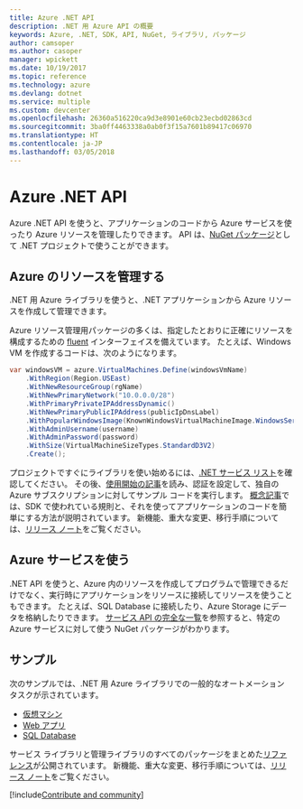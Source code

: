 ```yaml
---
title: Azure .NET API
description: .NET 用 Azure API の概要
keywords: Azure, .NET, SDK, API, NuGet, ライブラリ, パッケージ
author: camsoper
ms.author: casoper
manager: wpickett
ms.date: 10/19/2017
ms.topic: reference
ms.technology: azure
ms.devlang: dotnet
ms.service: multiple
ms.custom: devcenter
ms.openlocfilehash: 26360a516220ca9d3e8901e60cb23ecbd02863cd
ms.sourcegitcommit: 3ba0ff4463338a0ab0f3f15a7601b89417c06970
ms.translationtype: HT
ms.contentlocale: ja-JP
ms.lasthandoff: 03/05/2018
---
```

# <a name="azure-net-apis"></a>Azure .NET API

Azure .NET API を使うと、アプリケーションのコードから Azure サービスを使ったり Azure リソースを管理したりできます。 API は、[NuGet パッケージ](/dotnet/api/overview/azure/)として .NET プロジェクトで使うことができます。 

## <a name="manage-azure-resources"></a>Azure のリソースを管理する

.NET 用 Azure ライブラリを使うと、.NET アプリケーションから Azure リソースを作成して管理できます。

Azure リソース管理用パッケージの多くは、指定したとおりに正確にリソースを構成するための [fluent](dotnet-sdk-azure-concepts.md) インターフェイスを備えています。 たとえば、Windows VM を作成するコードは、次のようになります。

```csharp
var windowsVM = azure.VirtualMachines.Define(windowsVmName)
    .WithRegion(Region.USEast)
    .WithNewResourceGroup(rgName)
    .WithNewPrimaryNetwork("10.0.0.0/28")
    .WithPrimaryPrivateIPAddressDynamic()
    .WithNewPrimaryPublicIPAddress(publicIpDnsLabel)
    .WithPopularWindowsImage(KnownWindowsVirtualMachineImage.WindowsServer2012R2Datacenter)
    .WithAdminUsername(username)
    .WithAdminPassword(password)
    .WithSize(VirtualMachineSizeTypes.StandardD3V2)
    .Create();
 ```

プロジェクトですぐにライブラリを使い始めるには、[.NET サービス リスト](/dotnet/api/overview/azure/)を確認してください。 その後、[使用開始の記事](dotnet-sdk-azure-get-started.md)を読み、認証を設定して、独自の Azure サブスクリプションに対してサンプル コードを実行します。  [概念記事](dotnet-sdk-azure-concepts.md)では、SDK で使われている規則と、それを使ってアプリケーションのコードを簡単にする方法が説明されています。 新機能、重大な変更、移行手順については、[リリース ノート](dotnet-sdk-azure-release-notes.md)をご覧ください。

## <a name="consume-azure-services"></a>Azure サービスを使う

.NET API を使うと、Azure 内のリソースを作成してプログラムで管理できるだけでなく、実行時にアプリケーションをリソースに接続してリソースを使うこともできます。  たとえば、SQL Database に接続したり、Azure Storage にデータを格納したりできます。  [サービス API の完全な一覧](/dotnet/api/overview/azure/)を参照すると、特定の Azure サービスに対して使う NuGet パッケージがわかります。  

## <a name="samples"></a>サンプル

次のサンプルでは、.NET 用 Azure ライブラリでの一般的なオートメーション タスクが示されています。

- [仮想マシン](dotnet-sdk-azure-virtual-machine-samples.md)
- [Web アプリ](dotnet-sdk-azure-web-apps-samples.md)
- [SQL Database](dotnet-sdk-azure-sql-database-samples.md)

サービス ライブラリと管理ライブラリのすべてのパッケージをまとめた[リファレンス](/dotnet/api/overview/azure/?view=azure-dotnet)が公開されています。 新機能、重大な変更、移行手順については、[リリース ノート](dotnet-sdk-azure-release-notes.md)をご覧ください。

[!include[Contribute and community](includes/contribute.md)]